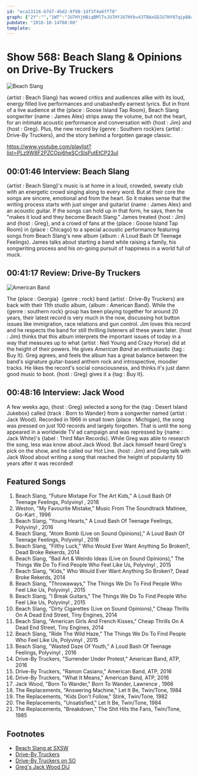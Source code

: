 ```yaml
---
id: "eca13116-b7d7-4bd2-8f08-1df3f4a6ff70"
graph: {"2Y":"","1WT":"JU7HYjHBiqBMlTxJU7HYJU7HYbv43TBAxGDJU7HY97qipBAxGD97qipX6cfd97qipBHm1G","28G":"BHm1GqYVo9qYVo9qrxTmBWdoHqrxTmIw8U2qrxTmHnXAEIw8U28miPwBWdoH"}
pubdate: "2016-10-14T00:00"
template: 
---
```






# Show 568: Beach Slang & Opinions on Drive-By Truckers

![Beach Slang](https://static.soundopinions.org/images/2016/BeachSlang-2_web.jpg)

{artist : Beach Slang} has wowed critics and audiences alike with its loud, energy filled live performances and unabashedly earnest lyrics. But in front of a live audience at the {place : Goose Island Tap Room}, Beach Slang songwriter {name : James Alex} strips away the volume, but not the heart, for an intimate acoustic performance and conversation with {host : Jim} and {host : Greg}. Plus, the new record by {genre : Southern rock}ers {artist : Drive-By Truckers}, and the story behind a forgotten garage classic.

https://www.youtube.com/playlist?list=PLz9W8F2PZCOpi6heSCrSlsPutEtCP23uI



## 00:01:46 Interview: Beach Slang

{artist : Beach Slang}'s music is at home in a loud, crowded, sweaty club with an energetic crowd singing along to every word. But at their core the songs are sincere, emotional and from the heart. So it makes sense that the writing process starts with just singer and guitarist {name : James Alex} and an acoustic guitar. If the songs can hold up in that form, he says, then he "makes it loud and they become Beach Slang." James treated {host : Jim} and {host : Greg}, and a crowd of fans at the {place : Goose Island Tap Room} in {place : Chicago} to a special acoustic performance featuring songs from Beach Slang's new album {album : A Loud Bash Of Teenage Feelings}. James talks about starting a band while raising a family, his songwriting process and his on-going pursuit of happiness in a world full of muck.



## 00:41:17 Review: Drive-By Truckers

![American Band](https://static.soundopinions.org/assets/568/1WT0.jpg)

The {place : Georgia}  {genre : rock} band {artist : Drive-By Truckers} are back with their 11th studio album, {album : American Band}. While the {genre : southern rock} group has been playing together for around 20 years, their latest record is very much in the now, discussing hot button issues like immigration, race relations and gun control. Jim loves this record and he respects the band for still thrilling listeners all these years later. {host : Jim} thinks that this album interprets the important issues of today in a way that measures up to what {artist : Neil Young and Crazy Horse} did at the height of their powers. He gives *American Band* an enthusiastic {tag : Buy It}. Greg agrees, and feels the album has a great balance between the band's signature guitar-based anthem rock and introspective, moodier tracks. He likes the record's social consciousness, and thinks it's just damn good music to boot. {host : Greg} gives it a {tag : Buy It}.



## 00:48:16 Interview: Jack Wood

A few weeks ago, {host : Greg} selected a song for the {tag : Desert Island Jukebox} called {track : Born to Wander} from a songwriter named {artist : Jack Wood}. Recorded in 1966 in small town {place : Michigan}, the song was pressed on just 100 records and largely forgotten. That is until the song appeared in a worldwide TV ad campaign and was repressed by {name : Jack White}'s {label : Third Man Records}. While Greg was able to research the song, less was know about Jack Wood. But Jack himself heard Greg's pick on the show, and he called our Hot Line. {host : Jim} and Greg talk with Jack Wood about writing a song that reached the height of popularity 50 years after it was recorded!



## Featured Songs

1. Beach Slang, "Future Mixtape For The Art Kids," A Loud Bash Of Teenage Feelings, Polyvinyl , 2016
2. Weston, "My Favourite Mistake," Music From The Soundtrack Matinee, Go-Kart , 1996
3. Beach Slang, "Young Hearts," A Loud Bash Of Teenage Feelings, Polyvinyl , 2016
4. Beach Slang, "Atom Bomb (Live on Sound Opinions)," A Loud Bash Of Teenage Feelings, Polyvinyl , 2016
5. Beach Slang, "Filthy Luck," Who Would Ever Want Anything So Broken?, Dead Broke Rekerds, 2014
6. Beach Slang, "Bad Art & Weirdo Ideas (Live on Sound Opinions)," The Things We Do To Find People Who Feel Like Us, Polyvinyl , 2015
7. Beach Slang, "Kids," Who Would Ever Want Anything So Broken?, Dead Broke Rekerds, 2014
8. Beach Slang, "Throwaways," The Things We Do To Find People Who Feel Like Us, Polyvinyl , 2015
9. Beach Slang, "I Break Guitars," The Things We Do To Find People Who Feel Like Us, Polyvinyl , 2015
10. Beach Slang, "Dirty Cigarettes (Live on Sound Opinions)," Cheap Thrills On A Dead End Street, Tiny Engines, 2014
11. Beach Slang, "American Girls And French Kisses," Cheap Thrills On A Dead End Street, Tiny Engines, 2014
12. Beach Slang, "Ride The Wild Haze," The Things We Do To Find People Who Feel Like Us, Polyvinyl , 2015
13. Beach Slang, "Wasted Daze Of Youth," A Loud Bash Of Teenage Feelings, Polyvinyl , 2016
14. Drive-By Truckers, "Surrender Under Protest," American Band, ATP, 2016
15. Drive-By Truckers, "Ramon Casiano," American Band, ATP, 2016
16. Drive-By Truckers, "What It Means," American Band, ATP, 2016
17. Jack Wood, "Born To Wander," Born To Wander, Lawrence , 1966
18. The Replacements, "Answering Machine," Let It Be, Twin/Tone, 1984
19. The Replacements, "Kids Don't Follow," Stink, Twin/Tone, 1982
20. The Replacements, "Unsatisfied," Let It Be, Twin/Tone, 1984
21. The Replacements, "Breakdown," The Shit Hits the Fans, Twin/Tone, 1985



## Footnotes

- [Beach Slang at SXSW](/show/539/#beachslang)
- [Drive-By Truckers](http://www.drivebytruckers.com/)
- [Drive-By Truckers on SO](/show/282/#drivebytruckers)
- [Greg's Jack Wood DIJ](/show/563/#jackwood)